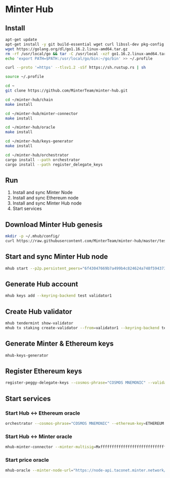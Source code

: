 # Minter Hub

## Install

```bash
apt-get update
apt-get install -y git build-essential wget curl libssl-dev pkg-config
wget https://golang.org/dl/go1.16.2.linux-amd64.tar.gz
rm -rf /usr/local/go && tar -C /usr/local -xzf go1.16.2.linux-amd64.tar.gz
echo 'export PATH=$PATH:/usr/local/go/bin:~/go/bin' >> ~/.profile
```

```bash
curl --proto '=https' --tlsv1.2 -sSf https://sh.rustup.rs | sh
```

```bash
source ~/.profile
```

```bash
cd ~
git clone https://github.com/MinterTeam/minter-hub.git
```

```bash
cd ~/minter-hub/chain
make install
```

```bash
cd ~/minter-hub/minter-connector
make install
```

```bash
cd ~/minter-hub/oracle
make install
```

```bash
cd ~/minter-hub/keys-generator
make install
```

```bash
cd ~/minter-hub/orchestrator
cargo install --path orchestrator
cargo install --path register_delegate_keys
```

## Run

1. Install and sync Minter Node
2. Install and sync Ethereum node
3. Install and sync Minter Hub node
4. Start services

## Download Minter Hub genesis
```bash
mkdir -p ~/.mhub/config/
curl https://raw.githubusercontent.com/MinterTeam/minter-hub/master/testnet-genesis.json > ~/.mhub/config/genesis.json
```

## Start and sync Minter Hub node
```bash
mhub start --p2p.persistent_peers="6f43047669b7a499b4c824624a748f5943739b6f@46.101.215.17:36656"
```

## Generate Hub account
```bash
mhub keys add --keyring-backend test validator1
```

## Create Hub validator
```bash
mhub tendermint show-validator
mhub tx staking create-validator --from=validator1 --keyring-backend test --amount=10hub --pubkey=cosmosvalconspub.......  --commission-max-change-rate="0.1" --commission-max-rate="1" --commission-rate="0.1" --min-self-delegation="0"
```

## Generate Minter & Ethereum keys
```bash
mhub-keys-generator
```

## Register Ethereum keys
```bash
register-peggy-delegate-keys --cosmos-phrase="COSMOS MNEMONIC" --validator-phrase="COSMOS MNEMONIC" --ethereum-key=ETHEREUM PRIVATE KEY --cosmos-rpc="http://127.0.0.1:1317" --fees=hub
```

## Start services

### Start Hub <-> Ethereum oracle
```bash
orchestrator --cosmos-phrase="COSMOS MNEMONIC" --ethereum-key=ETHEREUM PRIVATE KEY --cosmos-grpc="http://127.0.0.1:1090" --cosmos-legacy-rpc="http://127.0.0.1:1317" --ethereum-rpc="http://127.0.0.1:8545/" --fees=hub --contract-address=ADDRESS OF ETHEREUM CONTRACT 
```

### Start Hub <-> Minter oracle
```bash
mhub-minter-connector --minter-multisig=Mxffffffffffffffffffffffffffffffffffffffff --minter-chain=testnet --minter-mnemonic="MINTER MNEMONIC" --minter-node-url="https://node-api.taconet.minter.network/v2/" --cosmos-mnemonic="COSMOS MNEMONIC" --cosmos-node-url="127.0.0.1:9090" --tm-node-url="127.0.0.1:26657" --minter-start-block=1 --minter-start-event-nonce=1 --minter-start-batch-nonce=1 --minter-start-valset-nonce=1
```

### Start price oracle
```bash
mhub-oracle --minter-node-url="https://node-api.taconet.minter.network/v2/" --cosmos-mnemonic="COSMOS MNEMONIC" --cosmos-node-url="127.0.0.1:9090" --tm-node-url="127.0.0.1:26657" 
```


